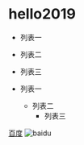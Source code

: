 # hello2019


* 列表一
* 列表二
* 列表三

* 列表一
    * 列表二
        * 列表三

[百度](http://www.baidu.com)
![baidu](C:/Users/panfront/Desktop/bd_logo1.png "百度logo")  